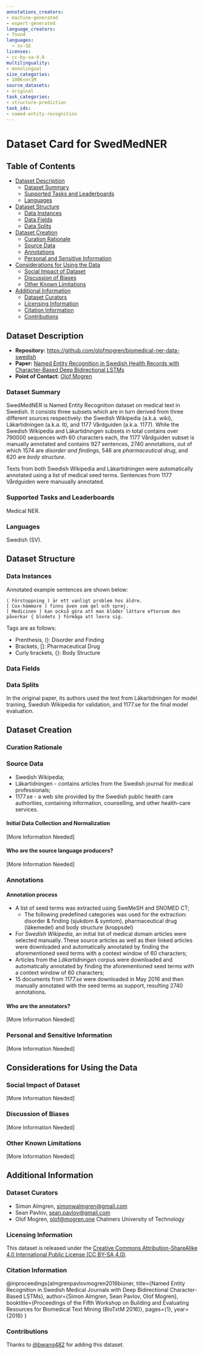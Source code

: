 ```yaml
---
annotations_creators:
- machine-generated
- expert-generated
language_creators:
- found
languages:
  - sv-SE
licenses:
- cc-by-sa-4.0
multilinguality:
- monolingual
size_categories:
- 100K<n<1M
source_datasets:
- original
task_categories:
- structure-prediction
task_ids:
- named-entity-recognition
---
```


# Dataset Card for SwedMedNER

## Table of Contents
- [Dataset Description](#dataset-description)
  - [Dataset Summary](#dataset-summary)
  - [Supported Tasks and Leaderboards](#supported-tasks-and-leaderboards)
  - [Languages](#languages)
- [Dataset Structure](#dataset-structure)
  - [Data Instances](#data-instances)
  - [Data Fields](#data-fields)
  - [Data Splits](#data-splits)
- [Dataset Creation](#dataset-creation)
  - [Curation Rationale](#curation-rationale)
  - [Source Data](#source-data)
  - [Annotations](#annotations)
  - [Personal and Sensitive Information](#personal-and-sensitive-information)
- [Considerations for Using the Data](#considerations-for-using-the-data)
  - [Social Impact of Dataset](#social-impact-of-dataset)
  - [Discussion of Biases](#discussion-of-biases)
  - [Other Known Limitations](#other-known-limitations)
- [Additional Information](#additional-information)
  - [Dataset Curators](#dataset-curators)
  - [Licensing Information](#licensing-information)
  - [Citation Information](#citation-information)
  - [Contributions](#contributions)

## Dataset Description

- **Repository:** https://github.com/olofmogren/biomedical-ner-data-swedish
- **Paper:** [Named Entity Recognition in Swedish Health Records with Character-Based Deep Bidirectional LSTMs](https://aclanthology.org/W16-5104.pdf)
- **Point of Contact:** [Olof Mogren](olof@mogren.one)

### Dataset Summary

SwedMedNER is Named Entity Recognition dataset on medical text in Swedish. It consists three subsets which are in turn derived from three different sources respectively: the Swedish Wikipedia (a.k.a. wiki), Läkartidningen (a.k.a. lt), and 1177 Vårdguiden (a.k.a. 1177). While the Swedish Wikipedia and Läkartidningen subsets in total contains over 790000 sequences with 60 characters each, the 1177 Vårdguiden subset is manually annotated and contains 927 sentences, 2740 annotations, out of which 1574 are _disorder and findings_, 546 are _pharmaceutical drug_, and 620 are _body structure_.

Texts from both Swedish Wikipedia and Läkartidningen were automatically annotated using a list of medical seed terms. Sentences from 1177 Vårdguiden were manuually annotated.


### Supported Tasks and Leaderboards

Medical NER.

### Languages

Swedish (SV).

## Dataset Structure

### Data Instances

Annotated example sentences are shown below:

```
( Förstoppning ) är ett vanligt problem hos äldre.
[ Cox-hämmare ] finns även som gel och sprej.
[ Medicinen ] kan också göra att man blöder lättare eftersom den påverkar { blodets } förmåga att levra sig.
```

Tags are as follows:
- Prenthesis, (): Disorder and Finding
- Brackets, []: Pharmaceutical Drug
- Curly brackets, {}: Body Structure


### Data Fields


### Data Splits

In the original paper, its authors used the text from Läkartidningen for model training, Swedish Wikipedia for validation, and 1177.se for the final model evaluation. 

## Dataset Creation

### Curation Rationale

### Source Data

- Swedish Wikipedia;
- Läkartidningen - contains articles from the Swedish journal for medical professionals;
- 1177.se - a web site provided by the Swedish public health care authorities, containing information, counselling, and other health-care services.

#### Initial Data Collection and Normalization

[More Information Needed]

#### Who are the source language producers?

[More Information Needed]

### Annotations

#### Annotation process

- A list of seed terms was extracted using SweMeSH and SNOMED CT;
   - The following predefined categories was used for the extraction: disorder & finding (sjukdom & symtom), pharmaceutical drug (läkemedel) and body structure (kroppsdel)
- For _Swedish Wikipedia_, an initial list of medical domain articles were selected manually. These source articles as well as their linked articles were downloaded and automatically annotated by finding the aforementioned seed terms with a context window of 60 characters;
- Articles from the _Läkartidningen_ corpus were downloaded and automatically annotated by finding the aforementioned seed terms with a context window of 60 characters;
- 15 documents from _1177.se_ were downloaded in May 2016 and then manually annotated with the seed terms as support, resulting 2740 annotations.

#### Who are the annotators?

[More Information Needed]

### Personal and Sensitive Information

[More Information Needed]

## Considerations for Using the Data

### Social Impact of Dataset

[More Information Needed]

### Discussion of Biases

[More Information Needed]

### Other Known Limitations

[More Information Needed]

## Additional Information

### Dataset Curators

- Simon Almgren, simonwalmgren@gmail.com
- Sean Pavlov, sean.pavlov@gmail.com
- Olof Mogren, olof@mogren.one
Chalmers University of Technology

### Licensing Information

This dataset is released under the [Creative Commons Attribution-ShareAlike 4.0 International Public License (CC BY-SA 4.0)](http://creativecommons.org/licenses/by-sa/4.0/).

### Citation Information
@inproceedings{almgrenpavlovmogren2016bioner,
  title={Named Entity Recognition in Swedish Medical Journals with Deep Bidirectional Character-Based LSTMs},
  author={Simon Almgren, Sean Pavlov, Olof Mogren},
  booktitle={Proceedings of the Fifth Workshop on Building and Evaluating Resources for Biomedical Text Mining (BioTxtM 2016)},
  pages={1},
  year={2016}
}

### Contributions

Thanks to [@bwang482](https://github.com/bwang482) for adding this dataset.